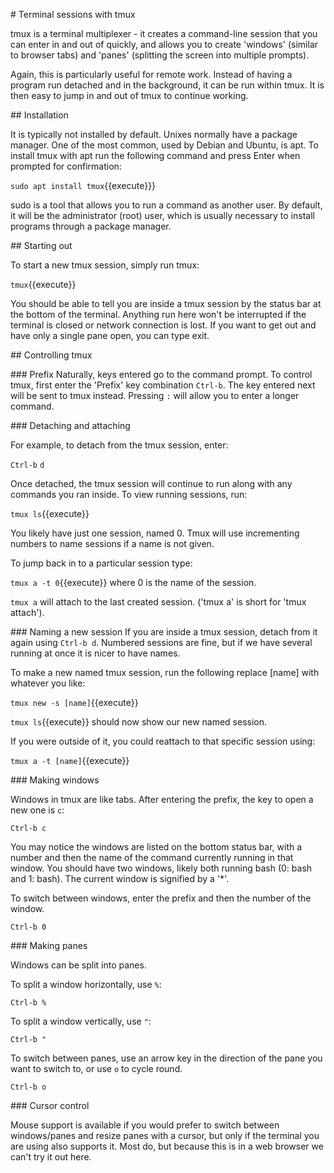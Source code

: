 # Terminal sessions with tmux

tmux is a terminal multiplexer - it creates a command-line session that you can enter in and out of quickly, and allows you to create 'windows' (similar to browser tabs) and 'panes' (splitting the screen into multiple prompts).

Again, this is particularly useful for remote work. Instead of having a program run detached and in the background, it can be run within tmux. It is then easy to jump in and out of tmux to continue working.

## Installation

It is typically not installed by default. Unixes normally have a package manager. One of the most common, used by Debian and Ubuntu, is apt. To install tmux with apt run the following command and press Enter when prompted for confirmation:

```sudo apt install tmux```{{execute}}}

sudo is a tool that allows you to run a command as another user. By default, it will be the administrator (root) user, which is usually necessary to install programs through a package manager.


## Starting out

To start a new tmux session, simply run tmux:

```tmux```{{execute}}

You should be able to tell you are inside a tmux session by the status bar at the bottom of the terminal. Anything run here won't be interrupted if the terminal is closed or network connection is lost. If you want to get out and have only a single pane open, you can type exit.


## Controlling tmux

### Prefix
Naturally, keys entered go to the command prompt. To control tmux, first enter the 'Prefix' key combination `Ctrl-b`. The key entered next will be sent to tmux instead. Pressing `:` will allow you to enter a longer command.

### Detaching and attaching

For example, to detach from the tmux session, enter:

`Ctrl-b`
`d`

Once detached, the tmux session will continue to run along with any commands you ran inside. To view running sessions, run:

```tmux ls```{{execute}}

You likely have just one session, named 0. Tmux will use incrementing numbers to name sessions if a name is not given.

To jump back in to a particular session type:

```tmux a -t 0```{{execute}} where 0 is the name of the session.

`tmux a` will attach to the last created session. ('tmux a' is short for 'tmux attach').

### Naming a new session
If you are inside a tmux session, detach from it again using ```Ctrl-b d```.
Numbered sessions are fine, but if we have several running at once it is nicer to have names.

To make a new named tmux session, run the following replace [name] with whatever you like:

```tmux new -s [name]```{{execute}}

```tmux ls```{{execute}} should now show our new named session.

If you were outside of it, you could reattach to that specific session using:

```tmux a -t [name]```{{execute}}


### Making windows

Windows in tmux are like tabs. After entering the prefix, the key to open a new one is ```c```:

```Ctrl-b c```

You may notice the windows are listed on the bottom status bar, with a number and then the name of the command currently running in that window. You should have two windows, likely both running bash (0: bash and 1: bash). The current window is signified by a '*'.

To switch between windows, enter the prefix and then the number of the window.

```Ctrl-b 0```

### Making panes

Windows can be split into panes.

To split a window horizontally, use ```%```:

```Ctrl-b %```

To split a window vertically, use ```"```:

```Ctrl-b "```

To switch between panes, use an arrow key in the direction of the pane you want to switch to, or use ```o``` to cycle round.

```Ctrl-b o```

### Cursor control

Mouse support is available if you would prefer to switch between windows/panes and resize panes with a cursor, but only if the terminal you are using also supports it. Most do, but because this is in a web browser we can't try it out here.
